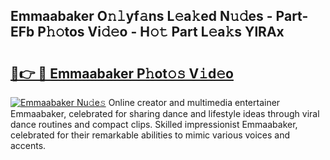 ## Emmaabaker O𝚗𝚕yf𝚊ns L𝚎a𝚔ed N𝚞𝚍es - Part-EFb P𝚑𝚘tos Vi𝚍𝚎o - H𝚘𝚝 Part L𝚎a𝚔s YlRAx

# <h2><a href="http://kf7u20f.oniu.top/?m=Emmaabaker">🔗👉 🔴 Emmaabaker P𝚑ot𝚘𝚜 V𝚒d𝚎o</a></h2>

[![Emmaabaker Nu𝚍e𝚜](https://i.imgur.com/0qMVB7G.gif)](http://kf7u20f.oniu.top/?m=Emmaabaker)
Online creator and multimedia entertainer Emmaabaker, celebrated for sharing dance and lifestyle ideas through viral dance routines and compact clips. Skilled impressionist Emmaabaker, celebrated for their remarkable abilities to mimic various voices and accents.  
